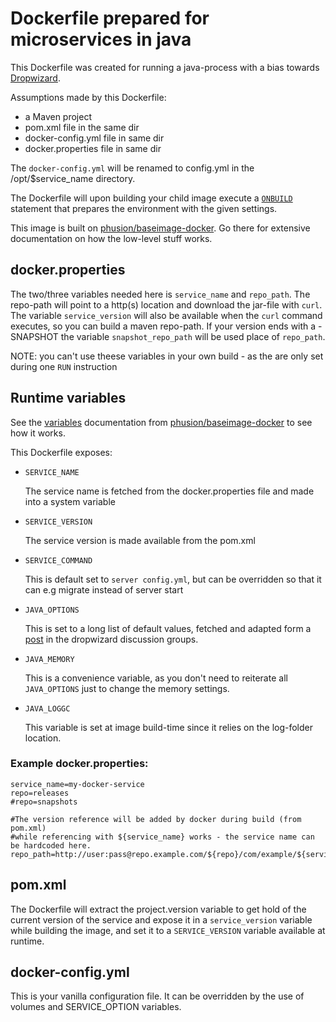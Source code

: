 # Dockerfile prepared for microservices in java

This Dockerfile was created for running a java-process with a bias towards [Dropwizard](http://dropwizard.io).

Assumptions made by this Dockerfile:
* a Maven project
* pom.xml file in the same dir
* docker-config.yml file in same dir
* docker.properties file in same dir

The ```docker-config.yml``` will be renamed to config.yml in the /opt/$service_name directory.

The Dockerfile will upon building your child image execute a [```ONBUILD```](https://docs.docker.com/reference/builder/#onbuild)
 statement that prepares the environment with the given settings.

This image is built on [phusion/baseimage-docker](https://github.com/phusion/baseimage-docker). Go there for extensive
documentation on how the low-level stuff works.

## docker.properties
The two/three variables needed here is ```service_name``` and ```repo_path```. 
The repo-path will point to a http(s) location
and download the jar-file with ```curl```. 
The variable ```service_version``` will also be available when the ```curl```
command executes, so you can build a maven repo-path.
If your version ends with a -SNAPSHOT the variable ```snapshot_repo_path``` will be used place of ```repo_path```.


NOTE: you can't use theese variables in your own build - as the are only set during one ```RUN``` instruction

##  Runtime variables
See the [variables](https://github.com/phusion/baseimage-docker#environment_variables) documentation from
[phusion/baseimage-docker](https://github.com/phusion/baseimage-docker) to see how it works.

This Dockerfile exposes:
* ```SERVICE_NAME```

  The service name is fetched from the docker.properties file and made into a system variable

* ```SERVICE_VERSION```

  The service version is made available from the pom.xml

* ```SERVICE_COMMAND```

  This is default set to ```server config.yml```, but can be overridden so that it can e.g migrate instead of server
  start

* ```JAVA_OPTIONS```

  This is set to a long list of default values, fetched and adapted form a
  [post](https://groups.google.com/d/msg/dropwizard-user/PPgqS2ZHeFg/OoSq0yWMBwAJ) in the dropwizard discussion groups.

* ```JAVA_MEMORY```

  This is a convenience variable, as you don't need to reiterate all ```JAVA_OPTIONS``` just to change the memory settings.

* ```JAVA_LOGGC```

  This variable is set at image build-time since it relies on the log-folder location.


### Example docker.properties:
```
service_name=my-docker-service
repo=releases
#repo=snapshots

#The version reference will be added by docker during build (from pom.xml)
#while referencing with ${service_name} works - the service name can be hardcoded here.
repo_path=http://user:pass@repo.example.com/${repo}/com/example/${service_name}/${version}/${service_name}-${version}.jar

```

## pom.xml
The Dockerfile will extract the project.version variable to get hold of the current version of the service and expose it
in a ```service_version``` variable while building the image, and set it to a ```SERVICE_VERSION``` variable available
at runtime.

## docker-config.yml

This is your vanilla configuration file. It can be overridden by the use of volumes and SERVICE_OPTION variables.


